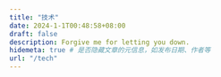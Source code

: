 ```yaml
---
title: "技术"
date: 2024-1-1T00:48:58+08:00
draft: false
description: Forgive me for letting you down.
hidemeta: true # 是否隐藏文章的元信息，如发布日期、作者等
url: "/tech"
---
```

